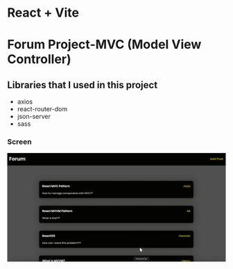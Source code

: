 # React + Vite

# Forum Project-MVC (Model View Controller)
## Libraries that I used in this project
- axios
- react-router-dom
- json-server
- sass
### Screen
![](screen.gif)